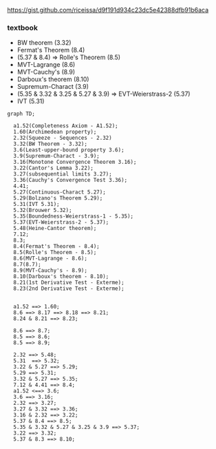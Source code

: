 
https://gist.github.com/riceissa/d9f191d934c23dc5e42388dfb91b6aca
### textbook

- BW theorem (3.32)
- Fermat's Theorem (8.4)
- (5.37 & 8.4) => Rolle's Theorem (8.5)
- MVT-Lagrange (8.6)
- MVT-Cauchy's (8.9)
- Darboux's theorem (8.10)
- Supremum-Charact (3.9)
- (5.35 & 3.32 & 3.25 & 5.27 & 3.9) => EVT-Weierstrass-2 (5.37)
- IVT (5.31)


```__mermaid
graph TD;

  a1.52(Completeness Axiom - A1.52);
  1.60(Archimedean property);
  2.32(Squeeze - Sequences - 2.32)
  3.32(BW Theorem - 3.32);
  3.6(Least-upper-bound property 3.6);
  3.9(Supremum-Charact - 3.9);
  3.16(Monotone Convergence Theorem 3.16);
  3.22(Cantor's Lemma 3.22);
  3.27(subsequential limits 3.27);
  3.36(Cauchy's Convergence Test 3.36);
  4.41;
  5.27(Continuous-Charact 5.27);
  5.29(Bolzano's Theorem 5.29);
  5.31(IVT 5.31);
  5.32(Brouwer 5.32);
  5.35(Boundedness-Weierstrass-1 - 5.35);
  5.37(EVT-Weierstrass-2 - 5.37);
  5.48(Heine-Cantor theorem);
  7.12;
  8.3;
  8.4(Fermat's Theorem - 8.4);
  8.5(Rolle's Theorem - 8.5);
  8.6(MVT-Lagrange - 8.6);
  8.7(8.7);
  8.9(MVT-Cauchy's - 8.9);
  8.10(Darboux's theorem - 8.10);
  8.21(1st Derivative Test - Exterme);
  8.23(2nd Derivative Test - Exterme);


  a1.52 ==> 1.60;
  8.6 ==> 8.17 ==> 8.18 ==> 8.21;
  8.24 & 8.21 ==> 8.23;

  8.6 ==> 8.7;
  8.5 ==> 8.6;
  8.5 ==> 8.9;

  2.32 ==> 5.48;
  5.31  ==> 5.32;
  3.22 & 5.27 ==> 5.29;
  5.29 ==> 5.31;
  3.32 & 5.27 ==> 5.35;
  7.12 & 4.41 ==> 8.4;
  a1.52 <==> 3.6;
  3.6 ==> 3.16;
  2.32 ==> 3.27;
  3.27 & 3.32 ==> 3.36;
  3.16 & 2.32 ==> 3.22;
  5.37 & 8.4 ==> 8.5;
  5.35 & 3.32 & 5.27 & 3.25 & 3.9 ==> 5.37;
  3.22 ==> 3.32;
  5.37 & 8.3 ==> 8.10;
```
